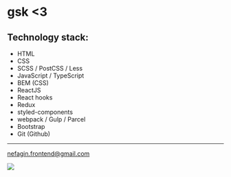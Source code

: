 # gsk <3

## Technology stack:
- HTML
- CSS
- SCSS / PostCSS / Less
- JavaScript / TypeScript
- BEM (CSS)
- ReactJS
- React hooks
- Redux
- styled-components
- webpack / Gulp / Parcel
- Bootstrap
- Git (Github)

---

<nefagin.frontend@gmail.com>

![](https://i.pinimg.com/originals/f1/63/11/f16311fd0c32786525f471c685bc516e.gif)
